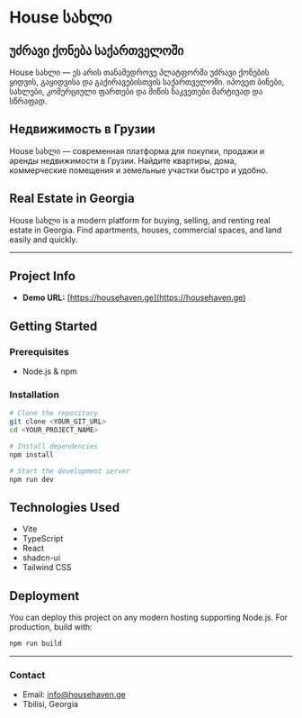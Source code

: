 # House სახლი

## უძრავი ქონება საქართველოში

House სახლი — ეს არის თანამედროვე პლატფორმა უძრავი ქონების ყიდვის, გაყიდვისა და გაქირავებისთვის საქართველოში. იპოვეთ ბინები, სახლები, კომერციული ფართები და მიწის ნაკვეთები მარტივად და სწრაფად.

## Недвижимость в Грузии

House სახლი — современная платформа для покупки, продажи и аренды недвижимости в Грузии. Найдите квартиры, дома, коммерческие помещения и земельные участки быстро и удобно.

## Real Estate in Georgia

House სახლი is a modern platform for buying, selling, and renting real estate in Georgia. Find apartments, houses, commercial spaces, and land easily and quickly.

---

## Project Info

- **Demo URL:** [https://househaven.ge](https://househaven.ge)

## Getting Started

### Prerequisites
- Node.js & npm

### Installation
```sh
# Clone the repository
git clone <YOUR_GIT_URL>
cd <YOUR_PROJECT_NAME>

# Install dependencies
npm install

# Start the development server
npm run dev
```

## Technologies Used
- Vite
- TypeScript
- React
- shadcn-ui
- Tailwind CSS

## Deployment
You can deploy this project on any modern hosting supporting Node.js. For production, build with:
```sh
npm run build
```

---

### Contact
- Email: info@househaven.ge
- Tbilisi, Georgia
